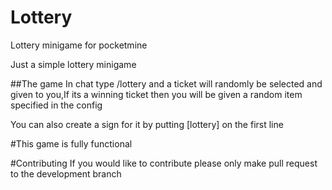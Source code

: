 # Lottery
Lottery minigame for pocketmine

Just a simple lottery minigame

##The game
In chat type /lottery and a ticket will randomly be selected and given to you,If its a winning ticket then you will be given a random item specified in the config

You can also create a sign for it by putting [lottery] on the first line

#This game is fully functional

#Contributing
If you would like to contribute please only make pull request to the development branch